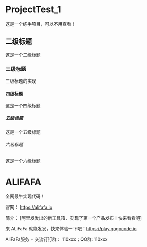 # ProjectTest_1
这是一个练手项目，可以不用查看！
## 二级标题
这是一个二级标题
### 三级标题
三级标题的实现
#### 四级标题
这是一个四级标题
##### 五级标题
这是一个五级标题
###### 六级标题
这是一个六级标题

# ALIFAFA

全网最牛实现代码！

官网： https://alifafa.io

简介： [阿里发发出的新工具箱，实现了第一个产品发布！快来看看吧]

来 ALiFaFa 就能发发，快来体验一下吧：https://play.gogocode.io

AliFaFa服务 + 交流钉钉群： 110xxx；QQ群: 110xxx
